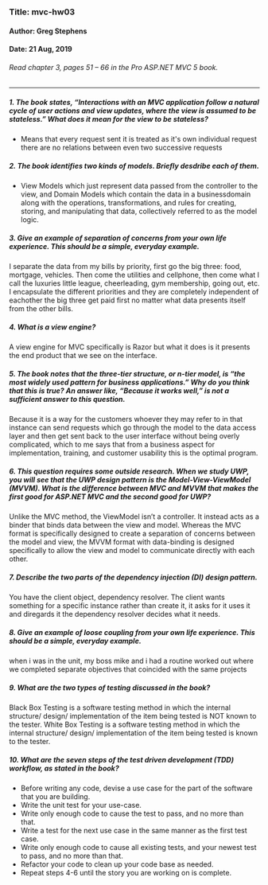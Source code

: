 ### Title: mvc-hw03
#### Author: Greg Stephens
#### Date: 21 Aug, 2019
###### Read chapter 3, pages 51 – 66 in the Pro ASP.NET MVC 5 book.
___
##### 1. The book states, “Interactions with an MVC application follow a natural cycle of user actions and view updates, where the view is assumed to be stateless.” What does it mean for the view to be stateless?
- Means that every request sent it is treated as it's own individual request there are no relations between even two successive requests


##### 2. The book identifies two kinds of models. Briefly desdribe each of them.
- View Models which just represent data passed from the controller to the view, and Domain Models which contain the data in a businessdomain along with the operations, transformations, and rules for creating, storing, and manipulating that data, collectively referred to as the model logic.

##### 3. Give an example of separation of concerns from your own life experience. This should be a simple, everyday example.
I separate the data from my bills by priority, first go the big three: food, mortgage, vehicles. Then come the utilities and cellphone, then come what I call the luxuries little league, cheerleading, gym membership, going out, etc. I encapsulate the different priorities and they are completely independent of eachother the big three get paid first no matter what data presents itself from the other bills.

##### 4. What is a view engine?
A view engine for MVC specifically is Razor but what it does is it presents the end product that we see on the interface.

##### 5. The book notes that the three-tier structure, or n-tier model, is “the most widely used pattern for business applications.” Why do you think that this is true? An answer like, “Because it works well,” is not a sufficient answer to this question.
Because it is a way for the customers whoever they may refer to in that instance can send requests which go through the model to the data access layer and then get sent back to the user interface without being overly complicated, which to me says that from a business aspect for implementation, training, and customer usability this is the optimal program.

##### 6. This question requires some outside research. When we study UWP, you will see that the UWP design pattern is the Model-View-ViewModel (MVVM). What is the difference between MVC and MVVM that makes the first good for ASP.NET MVC and the second good for UWP?
Unlike the MVC method, the ViewModel isn’t a controller. It instead acts as a binder that binds data between the view and model.
Whereas the MVC format is specifically designed to create a separation of concerns between the model and view, the MVVM format with data-binding is designed specifically to allow the view and model to communicate directly with each other.

##### 7. Describe the two parts of the dependency injection (DI) design pattern.
You have the client object, dependency resolver. The client wants something for a specific instance rather than create it, it asks for it uses it and diregards it the dependency resolver decides what it needs.

##### 8. Give an example of loose coupling from your own life experience. This should be a simple, everyday example.
when i was in the unit, my boss mike and i had a routine worked out where we completed separate objectives that coincided with the same projects

##### 9. What are the two types of testing discussed in the book?
Black Box Testing is a software testing method in which the internal structure/ design/ implementation of the item being tested is NOT known to the tester. White Box Testing is a software testing method in which the internal structure/ design/ implementation of the item being tested is known to the tester.

##### 10. What are the seven steps of the test driven development (TDD) workflow, as stated in the book?
- Before writing any code, devise a use case for the part of the software that you are building.
- Write the unit test for your use-case.
- Write only enough code to cause the test to pass, and no more than that.
- Write a test for the next use case in the same manner as the first test case.
- Write only enough code to cause all existing tests, and your newest test to pass, and no more than that.
- Refactor your code to clean up your code base as needed.
- Repeat steps 4-6 until the story you are working on is complete.
